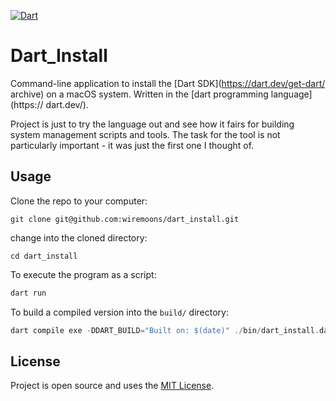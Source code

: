 [![Dart](https://github.com/wiremoons/dart_install/actions/workflows/dart.yml/badge.svg)](https://github.com/wiremoons/dart_install/actions/workflows/dart.yml)

# Dart_Install

Command-line application to install the [Dart SDK](https://dart.dev/get-dart/
archive) on a macOS system. Written in the [dart programming language](https://
dart.dev/).

Project is just to try the language out and see how it fairs for building
system management scripts and tools. The task for the tool is not particularly
important - it was just the first one I thought of.


## Usage

Clone the repo to your computer:
```console
git clone git@github.com:wiremoons/dart_install.git
```

change into the cloned directory:
```console
cd dart_install
```

To execute the program as a script:
```dart
dart run
```

To build a compiled version into the `build/` directory:
```dart
dart compile exe -DDART_BUILD="Built on: $(date)" ./bin/dart_install.dart -o ./build/dart_install.exe
```


## License

Project is open source and uses the [MIT License](./LICENSE).



